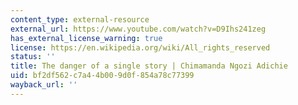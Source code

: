 ```yaml
---
content_type: external-resource
external_url: https://www.youtube.com/watch?v=D9Ihs241zeg
has_external_license_warning: true
license: https://en.wikipedia.org/wiki/All_rights_reserved
status: ''
title: The danger of a single story | Chimamanda Ngozi Adichie
uid: bf2df562-c7a4-4b00-9d0f-854a78c77399
wayback_url: ''
---
```

